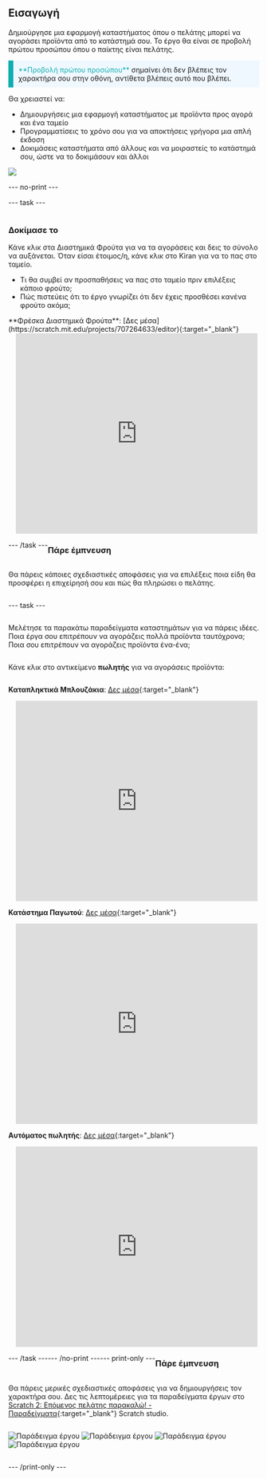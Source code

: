 ## Εισαγωγή

Δημιούργησε μια εφαρμογή καταστήματος όπου ο πελάτης μπορεί να αγοράσει προϊόντα από το κατάστημά σου. Το έργο θα είναι σε προβολή πρώτου προσώπου όπου ο παίκτης είναι πελάτης.

<p style="border-left: solid; border-width:10px; border-color: #0faeb0; background-color: aliceblue; padding: 10px;">
<span style="color: #0faeb0">**Προβολή πρώτου προσώπου**</span> σημαίνει ότι δεν βλέπεις τον χαρακτήρα σου στην οθόνη, αντίθετα βλέπεις αυτό που βλέπει.
</p>

Θα χρειαστεί να:
+ Δημιουργήσεις μια εφαρμογή καταστήματος με προϊόντα προς αγορά και ένα ταμείο
+ Προγραμματίσεις το χρόνο σου για να αποκτήσεις γρήγορα μια απλή έκδοση
+ Δοκιμάσεις καταστήματα από άλλους και να μοιραστείς το κατάστημά σου, ώστε να το δοκιμάσουν και άλλοι

![](images/example-strip.png)

--- no-print ---

--- task ---

<div style="display: flex; flex-wrap: wrap">
<div style="flex-basis: 175px; flex-grow: 1">  

### Δοκίμασε το 

Κάνε κλικ στα Διαστημικά Φρούτα για να τα αγοράσεις και δεις το σύνολο να αυξάνεται. Όταν είσαι έτοιμος/η, κάνε κλικ στο Kiran για να το πας στο ταμείο. 

+ Τι θα συμβεί αν προσπαθήσεις να πας στο ταμείο πριν επιλέξεις κάποιο φρούτο; 
+ Πώς πιστεύεις ότι το έργο γνωρίζει ότι δεν έχεις προσθέσει κανένα φρούτο ακόμα;

</div>
<div>
**Φρέσκα Διαστημικά Φρούτα**: [Δες μέσα](https://scratch.mit.edu/projects/707264633/editor){:target="_blank"}
<div class="scratch-preview" style="margin-left: 15px;">
  <iframe allowtransparency="true" width="485" height="402" src="https://scratch.mit.edu/projects/embed/707264633/?autostart=false" frameborder="0"></iframe>
</div>
</div>

--- /task ---

### Πάρε έμπνευση

Θα πάρεις κάποιες σχεδιαστικές αποφάσεις για να επιλέξεις ποια είδη θα προσφέρει η επιχείρησή σου και πώς θα πληρώσει ο πελάτης.

--- task ---

Μελέτησε τα παρακάτω παραδείγματα καταστημάτων για να πάρεις ιδέες. Ποια έργα σου επιτρέπουν να αγοράζεις πολλά προϊόντα ταυτόχρονα; Ποια σου επιτρέπουν να αγοράζεις προϊόντα ένα-ένα;

Κάνε κλικ στο αντικείμενο **πωλητής** για να αγοράσεις προϊόντα:

**Καταπληκτικά Μπλουζάκια**: [Δες μέσα](https://scratch.mit.edu/projects/707261374/editor){:target="_blank"}
<div class="scratch-preview" style="margin-left: 15px;">
  <iframe allowtransparency="true" width="485" height="402" src="https://scratch.mit.edu/projects/embed/707261374/?autostart=false" frameborder="0"></iframe>
</div>

**Κατάστημα Παγωτού**: [Δες μέσα](https://scratch.mit.edu/projects/707265403/editor){:target="_blank"}
<div class="scratch-preview" style="margin-left: 15px;">
  <iframe allowtransparency="true" width="485" height="402" src="https://scratch.mit.edu/projects/embed/707265403/?autostart=false" frameborder="0"></iframe>
</div>

**Αυτόματος πωλητής**: [Δες μέσα](https://scratch.mit.edu/projects/707265597/editor){:target="_blank"}
<div class="scratch-preview" style="margin-left: 15px;">
  <iframe allowtransparency="true" width="485" height="402" src="https://scratch.mit.edu/projects/embed/707265597/?autostart=false" frameborder="0"></iframe>
</div>

--- /task ---

--- /no-print ---

--- print-only ---

### Πάρε έμπνευση

Θα πάρεις μερικές σχεδιαστικές αποφάσεις για να δημιουργήσεις τον χαρακτήρα σου. Δες τις λεπτομέρειες για τα παραδείγματα έργων στο [Scratch 2: Επόμενος πελάτης παρακαλώ! - Παραδείγματα](https://scratch.mit.edu/studios/29611454/){:target="_blank"} Scratch studio.

![Παράδειγμα έργου](images/fruit.png) 
![Παράδειγμα έργου](images/tshirt.png) 
![Παράδειγμα έργου](images/icecream.png) 
![Παράδειγμα έργου](images/vending.png)

--- /print-only ---

